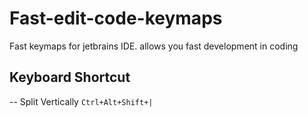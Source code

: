 # Fast-edit-code-keymaps
Fast keymaps for jetbrains IDE. allows you fast development in coding
## Keyboard Shortcut
 -- Split Vertically ``Ctrl+Alt+Shift+|``
